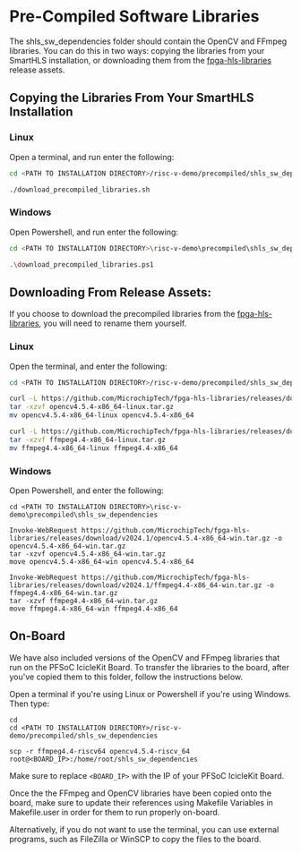 # Pre-Compiled Software Libraries

The shls_sw_dependencies folder should contain the OpenCV and FFmpeg libraries. You can do this in two ways: copying the libraries from your SmartHLS installation, or downloading them from the [fpga-hls-libraries](https://github.com/MicrochipTech/fpga-hls-libraries) release assets. 

## Copying the Libraries From Your SmartHLS Installation

### Linux

Open a terminal, and run enter the following:

```bash
cd <PATH TO INSTALLATION DIRECTORY>/risc-v-demo/precompiled/shls_sw_dependencies

./download_precompiled_libraries.sh
```

### Windows

Open Powershell, and run enter the following:

```bash
cd <PATH TO INSTALLATION DIRECTORY>\risc-v-demo\precompiled\shls_sw_dependencies

.\download_precompiled_libraries.ps1
```

## Downloading From Release Assets:
If you choose to download the precompiled libraries from the [fpga-hls-libraries](https://github.com/MicrochipTech/fpga-hls-libraries), 
you will need to rename them yourself.

### Linux
Open the terminal, and enter the following:

```bash
cd <PATH TO INSTALLATION DIRECTORY>/risc-v-demo/precompiled/shls_sw_dependencies

curl -L https://github.com/MicrochipTech/fpga-hls-libraries/releases/download/v2024.1/opencv4.5.4-x86_64-linux.tar.gz -o opencv4.5.4-x86_64-linux.tar.gz
tar -xzvf opencv4.5.4-x86_64-linux.tar.gz
mv opencv4.5.4-x86_64-linux opencv4.5.4-x86_64

curl -L https://github.com/MicrochipTech/fpga-hls-libraries/releases/download/v2024.1/ffmpeg4.4-x86_64-linux.tar.gz -o ffmpeg4.4-x86_64-linux.tar.gz
tar -xzvf ffmpeg4.4-x86_64-linux.tar.gz
mv ffmpeg4.4-x86_64-linux ffmpeg4.4-x86_64
```

### Windows
Open Powershell, and enter the following:

```
cd <PATH TO INSTALLATION DIRECTORY>\risc-v-demo\precompiled\shls_sw_dependencies

Invoke-WebRequest https://github.com/MicrochipTech/fpga-hls-libraries/releases/download/v2024.1/opencv4.5.4-x86_64-win.tar.gz -o opencv4.5.4-x86_64-win.tar.gz
tar -xzvf opencv4.5.4-x86_64-win.tar.gz
move opencv4.5.4-x86_64-win opencv4.5.4-x86_64

Invoke-WebRequest https://github.com/MicrochipTech/fpga-hls-libraries/releases/download/v2024.1/ffmpeg4.4-x86_64-win.tar.gz -o ffmpeg4.4-x86_64-win.tar.gz
tar -xzvf ffmpeg4.4-x86_64-win.tar.gz
move ffmpeg4.4-x86_64-win ffmpeg4.4-x86_64
```

## On-Board
We have also included versions of the OpenCV and FFmpeg libraries that run on the PFSoC IcicleKit Board. To transfer the libraries to the board, 
after you've copied them to this folder, follow the instructions below.

Open a terminal if you're using Linux or Powershell if you're using Windows. Then type:

```
cd 
cd <PATH TO INSTALLATION DIRECTORY>/risc-v-demo/precompiled/shls_sw_dependencies

scp -r ffmpeg4.4-riscv64 opencv4.5.4-riscv_64 root@<BOARD_IP>:/home/root/shls_sw_dependencies
```

Make sure to replace `<BOARD_IP>` with the IP of your PFSoC IcicleKit Board.

Once the the FFmpeg and OpenCV libraries have been copied onto the board, make sure to update their references using Makefile Variables in Makefile.user in order for them to run properly on-board.


Alternatively, if you do not want to use the terminal, you can use external programs, such as FileZilla or WinSCP to copy the files to the board.

